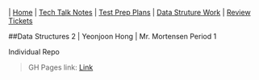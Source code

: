 | [Home](.) | [Tech Talk Notes](../../GH%20Pages%20Nav/Tech%20Talk%20Notes) | [Test Prep Plans](../../GH%20Pages%20Nav/Test%20Prep%20Plans) | [Data Struture Work](../../GH%20Pages%20Nav/Data%20Structure%20Work) | [Review Tickets](../../GH%20Pages%20Nav/Review%20Tickets)

##Data Structures 2 | Yeonjoon Hong | Mr. Mortensen Period 1

Individual Repo
> GH Pages link: [Link](https://yeonjoonhong.github.io/Data-Structures-2/)
